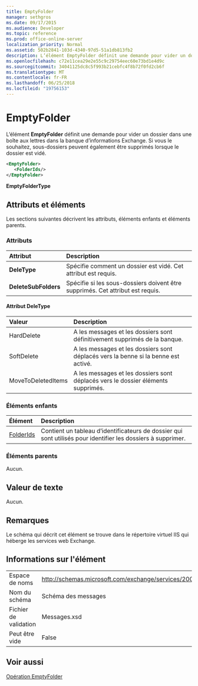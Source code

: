 ```yaml
---
title: EmptyFolder
manager: sethgros
ms.date: 09/17/2015
ms.audience: Developer
ms.topic: reference
ms.prod: office-online-server
localization_priority: Normal
ms.assetid: 502b2841-103d-4340-97d5-51a1db813fb2
description: L’élément EmptyFolder définit une demande pour vider un dossier dans une boîte aux lettres dans la banque d’informations Exchange. Si vous le souhaitez, sous-dossiers peuvent également être supprimés lorsque le dossier est vidé.
ms.openlocfilehash: c72e11cea29e2e55c9c29754eec60e73bd1e4d9c
ms.sourcegitcommit: 34041125dc8c5f993b21cebfc4f8b72f0fd2cb6f
ms.translationtype: MT
ms.contentlocale: fr-FR
ms.lasthandoff: 06/25/2018
ms.locfileid: "19756153"
---
```

# <a name="emptyfolder"></a>EmptyFolder

L’élément **EmptyFolder** définit une demande pour vider un dossier dans une boîte aux lettres dans la banque d’informations Exchange. Si vous le souhaitez, sous-dossiers peuvent également être supprimés lorsque le dossier est vidé. 
  
```XML
<EmptyFolder>
   <FolderIds/>
</EmptyFolder>
```

 **EmptyFolderType**
## <a name="attributes-and-elements"></a>Attributs et éléments

Les sections suivantes décrivent les attributs, éléments enfants et éléments parents.
  
### <a name="attributes"></a>Attributs

|**Attribut**|**Description**|
|:-----|:-----|
|**DeleType** <br/> |Spécifie comment un dossier est vidé. Cet attribut est requis.  <br/> |
|**DeleteSubFolders** <br/> |Spécifie si les sous-dossiers doivent être supprimés. Cet attribut est requis.  <br/> |
   
#### <a name="deletetype-attribute"></a>Attribut DeleType

|**Valeur**|**Description**|
|:-----|:-----|
|HardDelete  <br/> |A les messages et les dossiers sont définitivement supprimés de la banque.  <br/> |
|SoftDelete  <br/> |A les messages et les dossiers sont déplacés vers la benne si la benne est activé.  <br/> |
|MoveToDeletedItems  <br/> |A les messages et les dossiers sont déplacés vers le dossier éléments supprimés.  <br/> |
   
### <a name="child-elements"></a>Éléments enfants

|**Élément**|**Description**|
|:-----|:-----|
|[FolderIds](folderids.md) <br/> |Contient un tableau d’identificateurs de dossier qui sont utilisés pour identifier les dossiers à supprimer.  <br/> |
   
### <a name="parent-elements"></a>Éléments parents

Aucun.
  
## <a name="text-value"></a>Valeur de texte

Aucun.
  
## <a name="remarks"></a>Remarques

Le schéma qui décrit cet élément se trouve dans le répertoire virtuel IIS qui héberge les services web Exchange.
  
## <a name="element-information"></a>Informations sur l'élément

|||
|:-----|:-----|
|Espace de noms  <br/> |http://schemas.microsoft.com/exchange/services/2006/messages  <br/> |
|Nom du schéma  <br/> |Schéma des messages  <br/> |
|Fichier de validation  <br/> |Messages.xsd  <br/> |
|Peut être vide  <br/> |False  <br/> |
   
## <a name="see-also"></a>Voir aussi



[Opération EmptyFolder](emptyfolder-operation.md)

